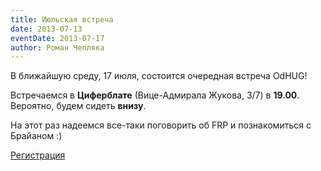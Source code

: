 ```yaml
---
title: Июльская встреча
date: 2013-07-13
eventDate: 2013-07-17
author: Роман Чепляка
---
```


В ближайшую среду, 17 июля, состоится очередная встреча OdHUG!

Встречаемся в **Циферблате** (Вице-Адмирала Жукова, 3/7) в **19.00**. Вероятно,
будем сидеть **внизу**.

На этот раз надеемся все-таки поговорить об FRP и познакомиться с Брайаном :)

[Регистрация](https://docs.google.com/forms/d/1YQ7PjQ4tVhbUffFlXa-rzIx_cN_qg1VD6ZCKJ52r8yI/viewform)
